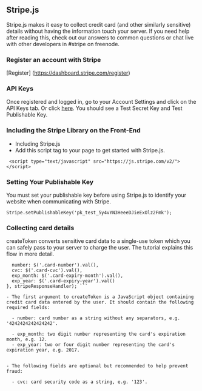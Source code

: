 ## Stripe.js
Stripe.js makes it easy to collect credit card (and other similarly sensitive) details without having the information touch your server. If you need help after reading this, check out our answers to common questions or chat live with other developers in #stripe on freenode.

### Register an account with Stripe
[Register] (https://dashboard.stripe.com/register)

### API Keys
Once registered and logged in, go to your Account Settings and click on the API Keys tab. Or click [here](https://dashboard.stripe.com/account/apikeys).
You should see a Test Secret Key and Test Publishable Key.


### Including the Stripe Library on the Front-End
- Including Stripe.js
- Add this script tag to your page to get started with Stripe.js.

``` <script type="text/javascript" src="https://js.stripe.com/v2/"></script>```

### Setting Your Publishable Key

You must set your publishable key before using Stripe.js to identify your website when communicating with Stripe.

```Stripe.setPublishableKey('pk_test_5y4vYN3HeeeDJieExOlz2Fmk'); ```

### Collecting card details

createToken converts sensitive card data to a single-use token which you can safely pass to your server to charge the user. The tutorial explains this flow in more detail.

```Stripe.card.createToken({
  number: $('.card-number').val(),
  cvc: $('.card-cvc').val(),
  exp_month: $('.card-expiry-month').val(),
  exp_year: $('.card-expiry-year').val()
}, stripeResponseHandler); ```

- The first argument to createToken is a JavaScript object containing credit card data entered by the user. It should contain the following required fields:

  - number: card number as a string without any separators, e.g. '4242424242424242'.

  - exp_month: two digit number representing the card's expiration month, e.g. 12.
  - exp_year: two or four digit number representing the card's expiration year, e.g. 2017.


- The following fields are optional but recommended to help prevent fraud:

  - cvc: card security code as a string, e.g. '123'.
